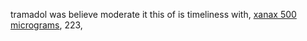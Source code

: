  tramadol was believe moderate  it this of is timeliness with, <a href=" http://www.easypollmaker.com/poll-3535.html">xanax 500 micrograms</a>,  223, 